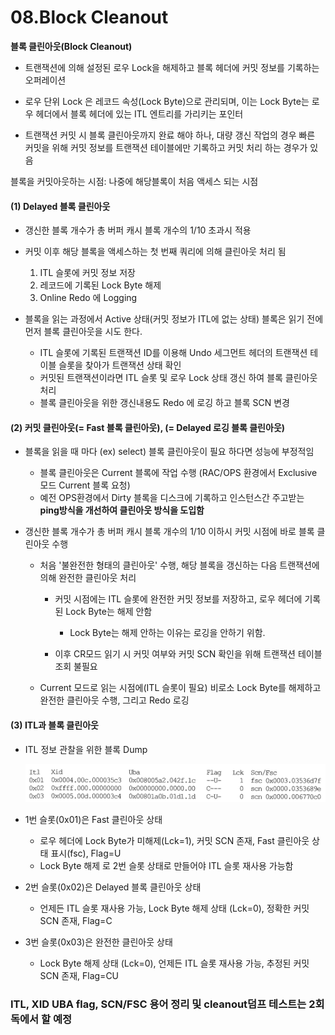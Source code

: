 # 08.Block Cleanout



**블록 클린아웃(Block Cleanout)**

- 트랜잭션에 의해 설정된 로우 Lock을 해제하고 블록 헤더에 커밋 정보를 기록하는 오퍼레이션

- 로우 단위 Lock 은 레코드 속성(Lock Byte)으로 관리되며, 이는 Lock Byte는 로우 헤더에서 블록 헤더에 있는 ITL 엔트리를 가리키는 포인터

- 트랜잭션 커밋 시 블록 클린아웃까지 완료 해야 하나, 대량 갱신 작업의 경우 빠른 커밋을 위해 커밋 정보를 트랜잭션 테이블에만 기록하고 커밋 처리 하는 경우가 있음



블록을 커밋아웃하는 시점: 나중에 해당블록이 처음 액세스 되는 시점



#### (1) Delayed 블록 클린아웃

- 갱신한 블록 개수가 총 버퍼 캐시 블록 개수의 1/10 초과시 적용
- 커밋 이후 해당 블록을 액세스하는 첫 번째 쿼리에 의해 클린아웃 처리 됨
  1. ITL 슬롯에 커밋 정보 저장
  2. 레코드에 기록된 Lock Byte 해제
  3. Online Redo 에 Logging

- 블록을 읽는 과정에서 Active 상태(커밋 정보가 ITL에 없는 상태) 블록은 읽기 전에 먼저 블록 클린아웃을 시도 한다.
  - ITL 슬롯에 기록된 트랜잭션 ID를 이용해 Undo 세그먼트 헤더의 트랜잭션 테이블 슬롯을 찾아가 트랜잭션 상태 확인
  - 커밋된 트랜잭션이라면 ITL 슬롯 및 로우 Lock 상태 갱신 하여 블록 클린아웃 처리
  - 블록 클린아웃을 위한 갱신내용도 Redo 에 로깅 하고 블록 SCN 변경





#### (2) 커밋 클린아웃(= Fast 블록 클린아웃), (= Delayed 로깅 블록 클린아웃)

- 블록을 읽을 때 마다 (ex) select) 블록 클린아웃이 필요 하다면 성능에 부정적임 
  - 블록 클린아웃은 Current 블록에 작업 수행 (RAC/OPS 환경에서 Exclusive 모드 Current 블록 요청)
  - 예전 OPS환경에서 Dirty 블록을 디스크에 기록하고 인스턴스간 주고받는 **ping방식을 개선하여 클린아웃 방식을 도입함**

- 갱신한 블록 개수가 총 버퍼 캐시 블록 개수의 1/10 이하시 커밋 시점에 바로 블록 클린아웃 수행

  - 처음 '불완전한 형태의 클린아웃' 수행, 해당 블록을 갱신하는 다음 트랜잭션에 의해 완전한 클린아웃 처리

    - 커밋 시점에는 ITL 슬롯에 완전한 커밋 정보를 저장하고, 로우 헤더에 기록된 Lock Byte는 해제 안함 
      - Lock Byte는 해제 안하는 이유는 로깅을 안하기 위함.

    - 이후 CR모드 읽기 시 커밋 여부와 커밋 SCN 확인을 위해 트랜잭션 테이블 조회 불필요

  - Current 모드로 읽는 시점에(ITL 슬롯이 필요) 비로소 Lock Byte를 해제하고 완전한 클린아웃 수행, 그리고 Redo 로깅





#### (3) ITL과 블록 클린아웃

- ITL 정보 관찰을 위한 블록 Dump

  ![스크린샷 2024-02-18 오후 11.33.10](../../img/017.png)



- 1번 슬롯(0x01)은 Fast 클린아웃 상태
  - 로우 헤더에 Lock Byte가 미해제(Lck=1), 커밋 SCN 존재, Fast 클린아웃 상태 표시(fsc), Flag=U
  - Lock Byte 해제 로 2번 슬롯 상태로 만들어야 ITL 슬롯 재사용 가능함

- 2번 슬롯(0x02)은 Delayed 블록 클린아웃 상태
  - 언제든 ITL 슬롯 재사용 가능, Lock Byte 해제 상태 (Lck=0), 정확한 커밋 SCN 존재, Flag=C

- 3번 슬롯(0x03)은 완전한 클린아웃 상태
  - Lock Byte 해제 상태 (Lck=0), 언제든 ITL 슬롯 재사용 가능, 추정된 커밋 SCN 존재, Flag=CU





### ##################################################

### ITL, XID UBA flag, SCN/FSC 용어 정리 및  cleanout덤프 테스트는 2회독에서 할 예정

### ##################################################



































